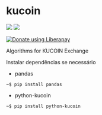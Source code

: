 
# kucoin

 <a><img src="https://img.shields.io/badge/python-> 3.2-blue.svg"></a>     <img src="http://img.shields.io/liberapay/receives/datacryptoanalytics.svg?logo=liberapay">  
 
 <a href="https://liberapay.com/datacryptoanalytics/donate">  <img alt="Donate using Liberapay" src="https://liberapay.com/assets/widgets/donate.svg"></a></noscript>

Algorithms for KUCOIN Exchange

Instalar dependências se necessário 

- pandas

`~$ pip install pandas`

- python-kucoin

`~$ pip install python-kucoin`
